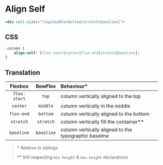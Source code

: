 # Align Self

```html
<div col(-size)="[top|middle|bottom|stretch|baseline]">
```

## CSS

```css
.column {
	align-self: [flex-start|center|flex-end|stretch|baseline];
}
```

## Translation

|Flexbox|BowFlex|Behaviour\*|
|:-----:|:-----:|:----------|
|`flex-start`|`top`|column vertically aligned to the top|
|`center`|`middle`|column vertically in the middle|
|`flex-end`|`bottom`|column vertically aligned to the bottom|
|`stretch`|`stretch`|column vertically fill the container\*\*|
|`baseline`|`baseline`|column vertically aligned to the typographic baseline|

> \* Relative to siblings
>
> \*\* Still respecting `min-height` & `max-height` declarations
